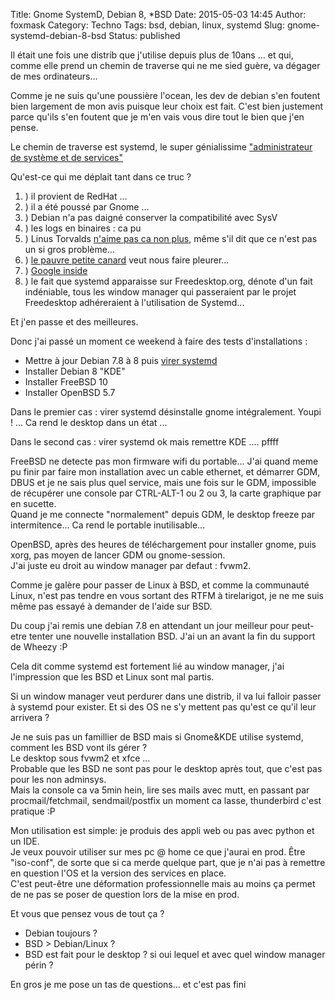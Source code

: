 Title: Gnome SystemD, Debian 8, *BSD
Date: 2015-05-03 14:45
Author: foxmask
Category: Techno
Tags: bsd, debian, linux, systemd
Slug: gnome-systemd-debian-8-bsd
Status: published

Il était une fois une distrib que j'utilise depuis plus de 10ans ... et
qui, comme elle prend un chemin de traverse qui ne me sied guère, va
dégager de mes ordinateurs...

Comme je ne suis qu'une poussière l'ocean, les dev de debian s'en
foutent bien largement de mon avis puisque leur choix est fait. C'est
bien justement parce qu'ils s'en foutent que je m'en vais vous dire tout
le bien que j'en pense.

Le chemin de traverse est systemd, le super génialissime
["administrateur de système et de
services"](http://www.freedesktop.org/wiki/Software/systemd/)

Qu'est-ce qui me déplait tant dans ce truc ?

1.  ) il provient de RedHat ...
2.  ) il a été poussé par Gnome ...
3.  ) Debian n'a pas daigné conserver la compatibilité avec SysV
4.  ) les logs en binaires : ca pu
5.  ) Linus Torvalds [n'aime pas ca non
    plus](http://www.zdnet.com/article/linus-torvalds-and-others-on-linuxs-systemd/),
    même s'il dit que ce n'est pas un si gros problème...
6.  ) [le pauvre petite
    canard](http://www.zdnet.fr/actualites/systemd-et-les-t-du-c-de-la-communaute-open-source-39807395.htm)
    veut nous faire pleurer...
7.  ) [Google
    inside](http://linuxfr.org/news/debian-8-jessie-l-ecuyere-est-en-selle#comment-1601253)
8.  ) le fait que systemd apparaisse sur Freedesktop.org, dénote d'un
    fait indéniable, tous les window manager qui passeraient par le
    projet Freedesktop adhéreraient à l'utilisation de Systemd...

Et j'en passe et des meilleures.

Donc j'ai passé un moment ce weekend à faire des tests d'installations :

-   Mettre à jour Debian 7.8 à 8 puis [virer
    systemd](http://without-systemd.org/)
-   Installer Debian 8 "KDE"
-   Installer FreeBSD 10
-   Installer OpenBSD 5.7

Dans le premier cas : virer systemd désinstalle gnome intégralement.
Youpi ! ... Ca rend le desktop dans un état ...

Dans le second cas : virer systemd ok mais remettre KDE .... pffff

FreeBSD ne detecte pas mon firmware wifi du portable... J'ai quand meme
pu finir par faire mon installation avec un cable ethernet, et démarrer
GDM, DBUS et je ne sais plus quel service, mais une fois sur le GDM,
impossible de récupérer une console par CTRL-ALT-1 ou 2 ou 3, la carte
graphique par en sucette.  
Quand je me connecte "normalement" depuis GDM, le desktop freeze par
intermitence... Ca rend le portable inutilisable...

OpenBSD, après des heures de téléchargement pour installer gnome, puis
xorg, pas moyen de lancer GDM ou gnome-session.  
J'ai juste eu droit au window manager par defaut : fvwm2.

Comme je galère pour passer de Linux à BSD, et comme la communauté
Linux, n'est pas tendre en vous sortant des RTFM à tirelarigot, je ne me
suis même pas essayé à demander de l'aide sur BSD.

Du coup j'ai remis une debian 7.8 en attendant un jour meilleur pour
peut-etre tenter une nouvelle installation BSD. J'ai un an avant la fin
du support de Wheezy :P

Cela dit comme systemd est fortement lié au window manager, j'ai
l'impression que les BSD et Linux sont mal partis.

Si un window manager veut perdurer dans une distrib, il va lui falloir
passer à systemd pour exister. Et si des OS ne s'y mettent pas qu'est ce
qu'il leur arrivera ?

Je ne suis pas un famillier de BSD mais si Gnome&KDE utilise systemd,
comment les BSD vont ils gérer ?  
Le desktop sous fvwm2 et xfce ...  
Probable que les BSD ne sont pas pour le desktop après tout, que c'est
pas pour les non adminsys.  
Mais la console ca va 5min hein, lire ses mails avec mutt, en passant
par procmail/fetchmail, sendmail/postfix un moment ca lasse, thunderbird
c'est pratique :P

Mon utilisation est simple: je produis des appli web ou pas avec python
et un IDE.  
Je veux pouvoir utiliser sur mes pc @ home ce que j'aurai en prod. Être
"iso-conf", de sorte que si ca merde quelque part, que je n'ai pas à
remettre en question l'OS et la version des services en place.  
C'est peut-être une déformation professionnelle mais au moins ça permet
de ne pas se poser de question lors de la mise en prod.

Et vous que pensez vous de tout ça ?

-   Debian toujours ?
-   BSD \> Debian/Linux ?
-   BSD est fait pour le desktop ? si oui lequel et avec quel window
    manager périn ?

En gros je me pose un tas de questions... et c'est pas fini

